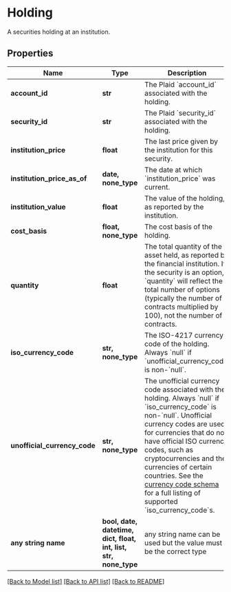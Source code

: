 # Holding

A securities holding at an institution.

## Properties
Name | Type | Description | Notes
------------ | ------------- | ------------- | -------------
**account_id** | **str** | The Plaid &#x60;account_id&#x60; associated with the holding. | 
**security_id** | **str** | The Plaid &#x60;security_id&#x60; associated with the holding. | 
**institution_price** | **float** | The last price given by the institution for this security. | 
**institution_price_as_of** | **date, none_type** | The date at which &#x60;institution_price&#x60; was current. | 
**institution_value** | **float** | The value of the holding, as reported by the institution. | 
**cost_basis** | **float, none_type** | The cost basis of the holding. | 
**quantity** | **float** | The total quantity of the asset held, as reported by the financial institution. If the security is an option, &#x60;quantity&#x60; will reflect the total number of options (typically the number of contracts multiplied by 100), not the number of contracts. | 
**iso_currency_code** | **str, none_type** | The ISO-4217 currency code of the holding. Always &#x60;null&#x60; if &#x60;unofficial_currency_code&#x60; is non-&#x60;null&#x60;. | 
**unofficial_currency_code** | **str, none_type** | The unofficial currency code associated with the holding. Always &#x60;null&#x60; if &#x60;iso_currency_code&#x60; is non-&#x60;null&#x60;. Unofficial currency codes are used for currencies that do not have official ISO currency codes, such as cryptocurrencies and the currencies of certain countries.  See the [currency code schema](https://plaid.com/docs/api/accounts#currency-code-schema) for a full listing of supported &#x60;iso_currency_code&#x60;s.  | 
**any string name** | **bool, date, datetime, dict, float, int, list, str, none_type** | any string name can be used but the value must be the correct type | [optional]

[[Back to Model list]](../README.md#documentation-for-models) [[Back to API list]](../README.md#documentation-for-api-endpoints) [[Back to README]](../README.md)


